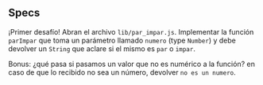 ## Specs

¡Primer desafío! Abran el archivo `lib/par_impar.js`. Implementar la función `parImpar` que toma un parámetro llamado `numero` (type `Number`) y debe devolver un `String` que aclare si el mismo es `par` o `impar`.

Bonus: ¿qué pasa si pasamos un valor que no es numérico a la función? en caso de que lo recibido no sea un número, devolver `no es un numero`.